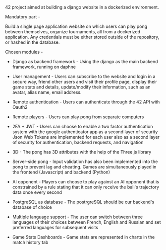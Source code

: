42 project aimed at building a django website in a dockerized environment.

Mandatory part -

Build a single page application website on which users can play pong between themselves, organize tournaments, all from a dockerized application.
Any credentials must be either stored outside of the repository, or hashed in the database.

Chosen modules -

- Django as backend framework -
Using the django as the main backend framework, running on daphne

- User management -
Users can subscribe to the website and login in a secure way,
friend other users and visit their profile page,
display their game stats and details,
update/modify their information, such as an avatar, alias name, email address.

- Remote authentication -
Users can authenticate through the 42 API with Oauth2

- Remote players -
Users can play pong from separate computers
  
- 2FA + JWT -
Users can choose to enable a two factor authentication system with the google authenticator app as a second layer of security
Json Web Tokens are implemented for each user also as a second layer of security for authentication, backend requests, and navigation

- 3D -
The pong has 3D attributes with the help of the Three.js library

- Server-side pong -
Input validation has also been implemented into the pong to prevent lag and cheating.
Games are simultaneously played in the frontend (Javascript) and backend (Python)

- AI opponent -
Players can choose to play against an AI opponent that is constrained by a rule stating that it can only receive the ball's trajectory data once every second

- PostgreSQL as database -
The postrgreSQL should be our backend's database of choice

- Multiple language support -
The user can switch between three languages of their choices between French, English and Russian and set preferred languages for subsequent visits

- Game Stats Dashboards -
Game stats are represented in charts in the match history tab

